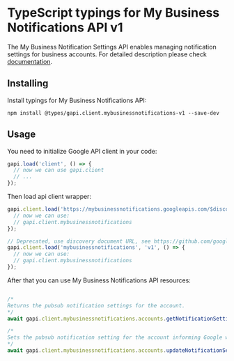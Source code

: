 # TypeScript typings for My Business Notifications API v1

The My Business Notification Settings API enables managing notification settings for business accounts.
For detailed description please check [documentation](https://developers.google.com/my-business/).

## Installing

Install typings for My Business Notifications API:

```
npm install @types/gapi.client.mybusinessnotifications-v1 --save-dev
```

## Usage

You need to initialize Google API client in your code:

```typescript
gapi.load('client', () => {
  // now we can use gapi.client
  // ...
});
```

Then load api client wrapper:

```typescript
gapi.client.load('https://mybusinessnotifications.googleapis.com/$discovery/rest?version=v1', () => {
  // now we can use:
  // gapi.client.mybusinessnotifications
});
```

```typescript
// Deprecated, use discovery document URL, see https://github.com/google/google-api-javascript-client/blob/master/docs/reference.md#----gapiclientloadname----version----callback--
gapi.client.load('mybusinessnotifications', 'v1', () => {
  // now we can use:
  // gapi.client.mybusinessnotifications
});
```



After that you can use My Business Notifications API resources: <!-- TODO: make this work for multiple namespaces -->

```typescript

/*
Returns the pubsub notification settings for the account.
*/
await gapi.client.mybusinessnotifications.accounts.getNotificationSetting({ name: "name",  });

/*
Sets the pubsub notification setting for the account informing Google which topic to send pubsub notifications for. Use the notification_types field within notification_setting to manipulate the events an account wants to subscribe to. An account will only have one notification setting resource, and only one pubsub topic can be set. To delete the setting, update with an empty notification_types
*/
await gapi.client.mybusinessnotifications.accounts.updateNotificationSetting({ name: "name",  });
```

